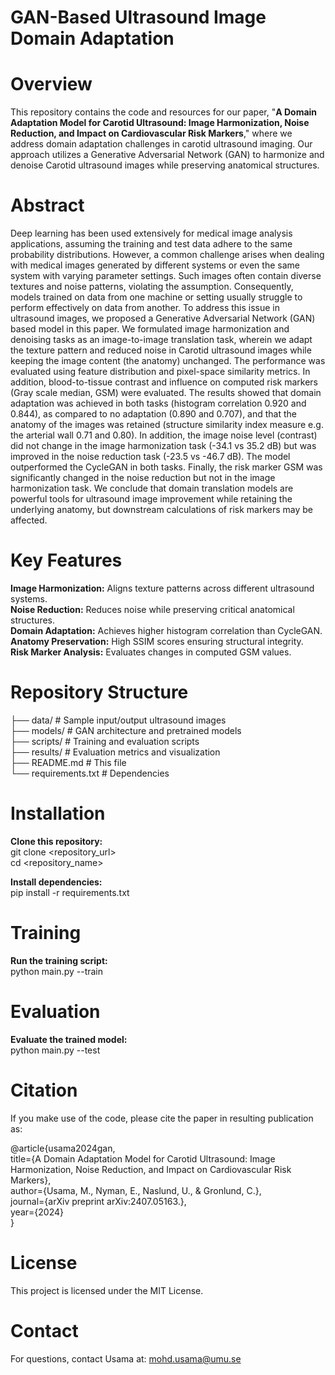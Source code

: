 # GAN-Based Ultrasound Image Domain Adaptation

# Overview
This repository contains the code and resources for our paper, "**A Domain Adaptation Model for Carotid Ultrasound: Image Harmonization, Noise Reduction, and Impact on Cardiovascular Risk Markers**," where we address domain adaptation challenges in carotid ultrasound imaging. Our approach utilizes a Generative Adversarial Network (GAN) to harmonize and denoise Carotid ultrasound images while preserving anatomical structures.

# Abstract
Deep learning has been used extensively for medical image analysis applications, assuming the training and test data adhere to the same probability distributions. However, a common challenge arises when dealing with medical images generated by different systems or even the same system with varying parameter settings. Such images often contain diverse textures and noise patterns, violating the assumption. Consequently, models trained on data from one machine or setting usually struggle to perform effectively on data from another. To address this issue in ultrasound images, we proposed a Generative Adversarial Network (GAN) based model in this paper. We formulated image harmonization and denoising tasks as an image-to-image translation task, wherein we adapt the texture pattern and reduced noise in Carotid ultrasound images while keeping the image content (the anatomy) unchanged. 
The performance was evaluated using feature distribution and pixel-space similarity metrics. In addition, blood-to-tissue contrast and influence on computed risk markers (Gray scale median, GSM) were evaluated.
The results showed that domain adaptation was achieved in both tasks (histogram correlation 0.920 and 0.844), as compared to no adaptation (0.890 and 0.707), and that the anatomy of the images was retained (structure similarity index measure e.g. the arterial wall 0.71 and 0.80). In addition, the image noise level (contrast) did not change in the image harmonization task (-34.1 vs 35.2 dB) but was improved in the noise reduction task (-23.5 vs -46.7 dB). 
The model outperformed the CycleGAN in both tasks. Finally, the risk marker GSM was significantly changed in the noise reduction but not in the image harmonization task.
We conclude that domain translation models are powerful tools for ultrasound image improvement while retaining the underlying anatomy, but downstream calculations of risk markers may be affected.

# Key Features
**Image Harmonization:** Aligns texture patterns across different ultrasound systems.  
**Noise Reduction:** Reduces noise while preserving critical anatomical structures.  
**Domain Adaptation:** Achieves higher histogram correlation than CycleGAN.  
**Anatomy Preservation:** High SSIM scores ensuring structural integrity.  
**Risk Marker Analysis:** Evaluates changes in computed GSM values.

# Repository Structure
├── data/                    # Sample input/output ultrasound images  
├── models/                  # GAN architecture and pretrained models  
├── scripts/                 # Training and evaluation scripts  
├── results/                 # Evaluation metrics and visualization  
├── README.md                # This file  
└── requirements.txt         # Dependencies  

# Installation

**Clone this repository:**  
git clone <repository_url>  
cd <repository_name>  

**Install dependencies:**  
pip install -r requirements.txt  

# Training

**Run the training script:**  
python main.py --train  

# Evaluation

**Evaluate the trained model:**  
python main.py --test  


# Citation  
If you make use of the code, please cite the paper in resulting publication as:  

@article{usama2024gan,  
  title={A Domain Adaptation Model for Carotid Ultrasound: Image Harmonization, Noise Reduction, and Impact on Cardiovascular Risk Markers},  
  author={Usama, M., Nyman, E., Naslund, U., & Gronlund, C.},  
  journal={arXiv preprint arXiv:2407.05163.},  
  year={2024}  
}

# License
This project is licensed under the MIT License.

# Contact
For questions, contact Usama at: <a href="mailto:mohd.usama@umu.se.com">mohd.usama@umu.se</a>






